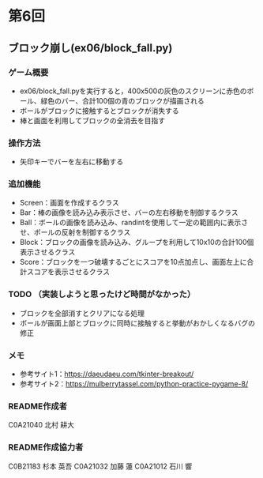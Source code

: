 # 第6回
## ブロック崩し(ex06/block_fall.py)
### ゲーム概要
- ex06/block_fall.pyを実行すると，400x500の灰色のスクリーンに赤色のボール、緑色のバー、合計100個の青のブロックが描画される
- ボールがブロックに接触するとブロックが消失する
- 棒と画面を利用してブロックの全消去を目指す
### 操作方法
- 矢印キーでバーを左右に移動する
### 追加機能
- Screen：画面を作成するクラス
- Bar：棒の画像を読み込み表示させ、バーの左右移動を制御するクラス
- Ball：ボールの画像を読み込み、randintを使用して一定の範囲内に表示させ、ボールの反射を制御するクラス
- Block：ブロックの画像を読み込み、グループを利用して10x10の合計100個表示させるクラス
- Score：ブロックを一つ破壊するごとにスコアを10点加点し、画面左上に合計スコアを表示させるクラス

### TODO （実装しようと思ったけど時間がなかった）
- ブロックを全部消すとクリアになる処理
- ボールが画面上部とブロックに同時に接触すると挙動がおかしくなるバグの修正

### メモ
- 参考サイト1：https://daeudaeu.com/tkinter-breakout/
- 参考サイト2：https://mulberrytassel.com/python-practice-pygame-8/

### README作成者
C0A21040 北村 耕大

### README作成協力者
C0B21183 杉本 英吾
C0A21032 加藤 蓮
C0A21012 石川 響
